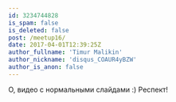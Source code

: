 ```yaml
---
id: 3234744828
is_spam: false
is_deleted: false
post: /meetup16/
date: 2017-04-01T12:39:25Z
author_fullname: 'Timur Malikin'
author_nickname: 'disqus_COAUR4yBZW'
author_is_anon: false
---
```


<p>О, видео с нормальными слайдами :) Респект!</p>
